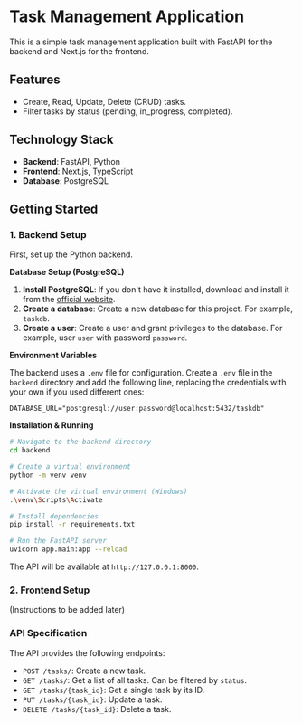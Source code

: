 # Task Management Application

This is a simple task management application built with FastAPI for the backend and Next.js for the frontend.

## Features

- Create, Read, Update, Delete (CRUD) tasks.
- Filter tasks by status (pending, in_progress, completed).

## Technology Stack

- **Backend**: FastAPI, Python
- **Frontend**: Next.js, TypeScript
- **Database**: PostgreSQL

## Getting Started

### 1. Backend Setup

First, set up the Python backend.

**Database Setup (PostgreSQL)**

1.  **Install PostgreSQL**: If you don't have it installed, download and install it from the [official website](https://www.postgresql.org/download/).
2.  **Create a database**: Create a new database for this project. For example, `taskdb`.
3.  **Create a user**: Create a user and grant privileges to the database. For example, user `user` with password `password`.

**Environment Variables**

The backend uses a `.env` file for configuration. Create a `.env` file in the `backend` directory and add the following line, replacing the credentials with your own if you used different ones:

```
DATABASE_URL="postgresql://user:password@localhost:5432/taskdb"
```

**Installation & Running**

```bash
# Navigate to the backend directory
cd backend

# Create a virtual environment
python -m venv venv

# Activate the virtual environment (Windows)
.\venv\Scripts\Activate

# Install dependencies
pip install -r requirements.txt

# Run the FastAPI server
uvicorn app.main:app --reload
```

The API will be available at `http://127.0.0.1:8000`.

### 2. Frontend Setup

(Instructions to be added later)

### API Specification

The API provides the following endpoints:

- `POST /tasks/`: Create a new task.
- `GET /tasks/`: Get a list of all tasks. Can be filtered by `status`.
- `GET /tasks/{task_id}`: Get a single task by its ID.
- `PUT /tasks/{task_id}`: Update a task.
- `DELETE /tasks/{task_id}`: Delete a task.
